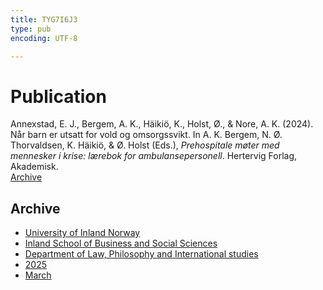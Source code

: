 ```yaml
---
title: TYG7I6J3
type: pub
encoding: UTF-8

---
```

<h1>Publication</h1>
<article id="csl-bib-container-TYG7I6J3" class="csl-bib-container">
  <div class="csl-bib-body"> <div class="csl-entry">Annexstad, E. J., Bergem, A. K., Häikiö, K., Holst, Ø., &#38; Nore, A. K. (2024). Når barn er utsatt for vold og omsorgssvikt. In A. K. Bergem, N. Ø. Thorvaldsen, K. Häikiö, &#38; Ø. Holst (Eds.), <i>Prehospitale møter med mennesker i krise: lærebok for ambulansepersonell</i>. Hertervig Forlag, Akademisk.</div> </div>
  <div class="csl-bib-buttons">
    <a href="#taxonomy-article-TYG7I6J3" alt="archive" class="csl-bib-button">Archive</a>
  </div>
  <div id="csl-bib-meta-container-TYG7I6J3"></div>
</article>
<div id="csl-bib-meta-TYG7I6J3" class="csl-bib-meta">
  <article id="taxonomy-article-TYG7I6J3" class="taxonomy-article">
    <h1>Archive</h1>
    <ul>
      <li><a href="{{< params subfolder >}}en/archive/?key=3DCRN523">University of Inland Norway</a></li>
      <li><a href="{{< params subfolder >}}en/archive/?key=DU8Q9LN9">Inland School of Business and Social Sciences</a></li>
      <li><a href="{{< params subfolder >}}en/archive/?key=ITYAG68H">Department of Law, Philosophy and International studies</a></li>
      <li><a href="{{< params subfolder >}}en/archive/?key=5MXSAE5D">2025</a></li>
      <li><a href="{{< params subfolder >}}en/archive/?key=8MJ8ZJNH">March</a></li>
    </ul>
  </article>
</div>
